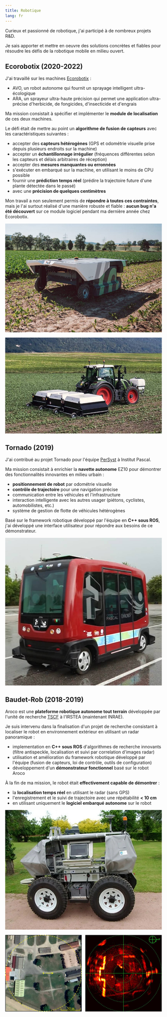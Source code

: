```yaml
---
title: Robotique
lang: fr
---
```


Curieux et passionné de robotique, j'ai participé à de nombreux projets R&D.

Je sais apporter et mettre en oeuvre des solutions concrètes et fiables
pour résoudre les défis de la robotique mobile en milieu ouvert.

## Ecorobotix (2020-2022)

J'ai travaillé sur les machines [Ecorobotix](https://ecorobotix.com/fr/) :

* AVO, un robot autonome qui fournit un sprayage intelligent ultra-écologique
* ARA, un sprayeur ultra-haute précision qui permet une application ultra-précise
d'herbicide, de fongicides, d'insecticide et d'engrais

Ma mission consistait à spécifier et implémenter le __module de localisation__ de ces deux machines.

Le défi était de mettre au point un __algorithme de fusion de capteurs__ avec les caractéristiques suivantes :

* accepter des __capteurs hétérogènes__ (GPS et odométrie visuelle prise depuis plusieurs endroits sur la machine)
* accepter un __échantillonnage irrégulier__ (fréquences différentes selon les capteurs et délais arbitraires de réception)
* accepter des __mesures manquantes ou erronnées__
* s'exécuter en embarqué sur la machine, en utilisant le moins de CPU possible
* fournir une __prédiction temps réel__ (prédire la trajectoire future d'une plante détectée dans le passé)
* avec une __précision de quelques centimètres__

Mon travail a non seulement permis de __répondre à toutes ces contraintes__,
mais je l'ai surtout réalisé d'une manière robuste et fiable :
__aucun bug n'a été découvert__ sur ce module logiciel pendant ma dernière année chez Ecorobotix.

![Robot autonome AVO ([origine de l'image](https://ecorobotix.com/fr/avo/))](images/avo.jpg)

![Sprayeur ultra-haute précision ARA ([origine de l'image](https://ecorobotix.com/fr/ara/))](images/ara.jpg)

## Tornado (2019)

J'ai contribué au projet Tornado pour l'équipe
[PerSyst](http://www.institutpascal.uca.fr/index.php/fr/persyst) à Institut Pascal.

Ma mission consistait à enrichier la __navette autonome__ EZ10
pour démontrer des fonctionnalités innovantes en milieu urbain :

* __positionnement de robot__ par odométrie visuelle
* __contrôle de trajectoire__ pour une navigation précise
* communication entre les véhicules et l'infrastructure
* interaction intelligente avec les autres usager (piétons, cyclistes, automobilistes, etc.)
* système de gestion de flotte de véhicules hétérogènes

Basé sur le framework robotique développé par l'équipe en __C++ sous ROS__,
j'ai développé une interface utilisateur pour répondre aux besoins de ce démonstrateur.

![Navette autonome EZ10](images/ez10.jpg)

## Baudet-Rob (2018-2019)

Aroco est une __plateforme robotique autonome tout terrain__
développée par l'unité de recherche [TSCF](https://tscf.clermont.hub.inrae.fr/) à l'IRSTEA (maintenant INRAE).

Je suis intervenu dans la finalisation d'un projet de recherche
consistant à localiser le robot en environnement extérieur en utilisant un radar panoramique :

* implementation en __C++ sous ROS__ d'algorithmes de recherche innovants
(filtre antispeckle, localisation et suivi par correlation d'images radar)
* utilisation et amélioration du framework robotique développé par l'équipe
(fusion de capteurs, loi de contrôle, outils de configuration)
* développement d'un __démonstrateur fonctionnel__ basé sur le robot Aroco

À la fin de ma mission, le robot était __effectivement capable de démontrer__ :

* la __localisation temps réel__ en utilisant le radar (sans GPS)
* l'enregistrement et le suivi de trajectoire avec une répétabilité __< 10 cm__
* en utilisant uniquement le __logiciel embarqué autonome__ sur le robot

![Robot autonome Aroco ([origine de l'image](https://www.agrotechnopole.fr/nos-moyens/robotique-agricole-et-mobilite-off-road/))](images/aroco.jpg)

![Vue satellite à gauche / carte radar à droite (images extraites de la [publication scientifique](https://www.researchgate.net/publication/336133596_Robot_Localization_and_Navigation_with_a_Ground-_Based_Microwave_Radar))](images/radar_map.jpg)
